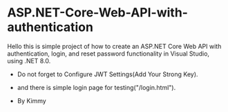 ﻿# ASP.NET-Core-Web-API-with-authentication
Hello this is simple project of how to create an ASP.NET Core Web API with authentication, login, and reset password functionality in Visual Studio, using .NET 8.0.

- Do not forget to Configure JWT Settings(Add Your Strong Key).

- and there is simple login page for testing("/login.html").

- By Kimmy
